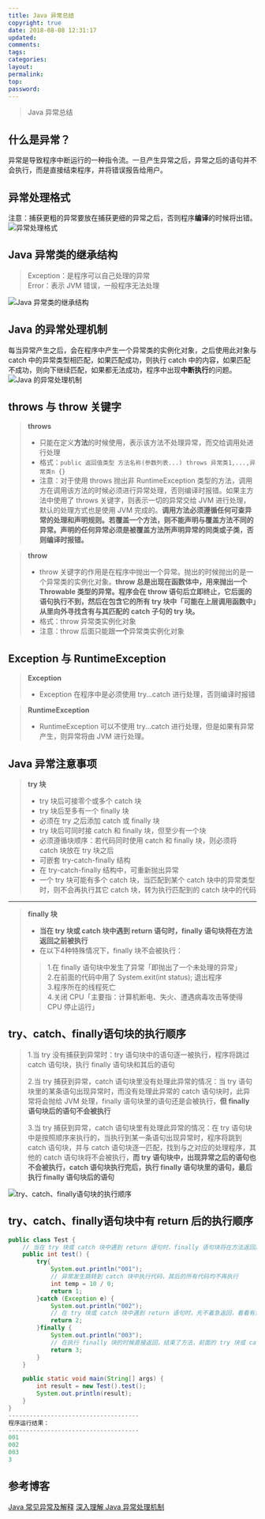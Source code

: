 ```yaml
---
title: Java 异常总结
copyright: true
date: 2018-08-08 12:31:17
updated:
comments:
tags:
categories:
layout:
permalink:
top:
password:
---
```


<blockquote class="blockquote-center"> Java 异常总结 </blockquote>

<!--more-->

## 什么是异常？
异常是导致程序中断运行的一种指令流。一旦产生异常之后，异常之后的语句并不会执行，而是直接结束程序，并将错误报告给用户。


## 异常处理格式
注意：捕获更粗的异常要放在捕获更细的异常之后，否则程序**编译**的时候将出错。
![异常处理格式](/upload_image/ExceptionDealFormat.png "异常处理格式")


## Java 异常类的继承结构
> Exception：是程序可以自己处理的异常   
> Error：表示 JVM 错误，一般程序无法处理  

![Java 异常类的继承结构](/upload_image/ExceptionStructure.png "Java 异常类的继承结构")


## Java 的异常处理机制
每当异常产生之后，会在程序中产生一个异常类的实例化对象，之后使用此对象与 catch 中的异常类型相匹配，如果匹配成功，则执行 catch 中的内容，如果匹配不成功，则向下继续匹配，如果都无法成功，程序中出现**中断执行**的问题。
![Java 的异常处理机制](/upload_image/ExceptionDealTheory.png "Java 的异常处理机制")


## throws 与 throw 关键字
> **throws**  
> * 只能在定义**方法**的时候使用，表示该方法不处理异常，而交给调用处进行处理  
> * 格式：`public 返回值类型 方法名称(参数列表...) throws 异常类1,...,异常类n {}`
> * 注意：对于使用 throws 抛出非 RuntimeException 类型的方法，调用方在调用该方法的时候必须进行异常处理，否则编译时报错。如果主方法中使用了 throws 关键字，则表示一切的异常交给 JVM 进行处理，默认的处理方式也是使用 JVM 完成的。**调用方法必须遵循任何可查异常的处理和声明规则。若覆盖一个方法，则不能声明与覆盖方法不同的异常。声明的任何异常必须是被覆盖方法所声明异常的同类或子类，否则编译时报错。**

> **throw**
> * throw 关键字的作用是在程序中抛出一个异常。抛出的时候抛出的是一个异常类的实例化对象。**throw 总是出现在函数体中，用来抛出一个 Throwable 类型的异常。程序会在 throw 语句后立即终止，它后面的语句执行不到，然后在包含它的所有 try 块中「可能在上层调用函数中」从里向外寻找含有与其匹配的 catch 子句的 try 块。**
> * 格式：throw 异常类实例化对象
> * 注意：throw 后面只能跟**一个**异常类实例化对象


## Exception 与 RuntimeException
> **Exception**  
> * Exception 在程序中是必须使用 try...catch 进行处理，否则编译时报错

> **RuntimeException**  
> * RuntimeException 可以不使用 try...catch 进行处理，但是如果有异常产生，则异常将由 JVM 进行处理。


## Java 异常注意事项
> **try 块**  
> * try 块后可接零个或多个 catch 块
> * try 块后至多有一个 finally 块
> * 必须在 try 之后添加 catch 或 finally 块
> * try 块后可同时接 catch 和 finally 块，但至少有一个块
> * 必须遵循块顺序：若代码同时使用 catch 和 finally 块，则必须将 catch 块放在 try 块之后
> * 可嵌套 try-catch-finally 结构
> * 在 try-catch-finally 结构中，可重新抛出异常
> * 一个 try 块可能有多个 catch 块，当匹配到某个 catch 块中的异常类型时，则不会再执行其它 catch 块，转为执行匹配到的 catch 块中的代码
---

> **finally 块**  
> * **当在 try 块或 catch 块中遇到 return 语句时，finally 语句块将在方法返回之前被执行**
> * 在以下4种特殊情况下，finally 块不会被执行：
>> 1.在 finally 语句块中发生了异常「即抛出了一个未处理的异常」  
>> 2.在前面的代码中用了 System.exit(int status); 退出程序  
>> 3.程序所在的线程死亡  
>> 4.关闭 CPU「主要指：计算机断电、失火、遭遇病毒攻击等使得 CPU 停止运行」  


## try、catch、finally语句块的执行顺序  
> 1.当 try 没有捕获到异常时：try 语句块中的语句逐一被执行，程序将跳过 catch 语句块，执行 finally 语句块和其后的语句  
>
> 2.当 try 捕获到异常，catch 语句块里没有处理此异常的情况：当 try 语句块里的某条语句出现异常时，而没有处理此异常的 catch 语句块时，此异常将会抛给 JVM 处理，finally 语句块里的语句还是会被执行，**但 finally 语句块后的语句不会被执行**  
>
> 3.当 try 捕获到异常，catch 语句块里有处理此异常的情况：在 try 语句块中是按照顺序来执行的，当执行到某一条语句出现异常时，程序将跳到 catch 语句块，并与 catch 语句块逐一匹配，找到与之对应的处理程序，其他的 catch 语句块将不会被执行，**而 try 语句块中，出现异常之后的语句也不会被执行，catch 语句块执行完后，执行 finally 语句块里的语句，最后执行 finally 语句块后的语句**

![try、catch、finally语句块的执行顺序](/upload_image/ExceptionNoReturn.png "try、catch、finally语句块的执行顺序")


## try、catch、finally语句块中有 return 后的执行顺序
```Java
public class Test {
    // 当在 try 块或 catch 块中遇到 return 语句时，finally 语句块将在方法返回之前被执行
    public int test() {
        try{
            System.out.println("001");
            // 异常发生跳转到 catch 块中执行代码，其后的所有代码均不再执行
            int temp = 10 / 0;
            return 1;
        }catch (Exception e) {
            System.out.println("002");
            // 在 try 块或 catch 块中遇到 return 语句时，先不着急返回，看看有没有 finally 块，有的话先执行 finally 块，没有则直接返回
            return 2;
        }finally {
            System.out.println("003");
            // 在执行 finally 块的时候直接返回，结束了方法，前面的 try 块或 catch 块均不会再执行
            return 3;
        }
    }

    public static void main(String[] args) {
        int result = new Test().test();
        System.out.println(result);
    }
}
-------------------------------------
程序运行结果：
-------------------------------------
001
002
003
3
```


## 参考博客
[Java 常见异常及解释](http://www.importnew.com/16725.html)
[深入理解 Java 异常处理机制](http://www.importnew.com/14688.html)
